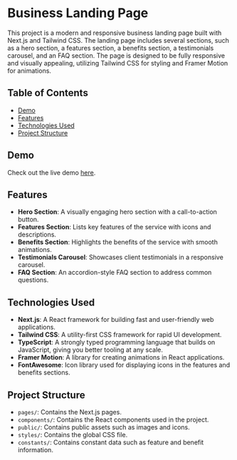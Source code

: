 # Business Landing Page

This project is a modern and responsive business landing page built with Next.js and Tailwind CSS. The landing page includes several sections, such as a hero section, a features section, a benefits section, a testimonials carousel, and an FAQ section. The page is designed to be fully responsive and visually appealing, utilizing Tailwind CSS for styling and Framer Motion for animations.

## Table of Contents

- [Demo](#demo)
- [Features](#features)
- [Technologies Used](#technologies-used)
- [Project Structure](#project-structure)


## Demo

Check out the live demo [here](https://juray-business-landing-page.vercel.app/).

## Features

- **Hero Section**: A visually engaging hero section with a call-to-action button.
- **Features Section**: Lists key features of the service with icons and descriptions.
- **Benefits Section**: Highlights the benefits of the service with smooth animations.
- **Testimonials Carousel**: Showcases client testimonials in a responsive carousel.
- **FAQ Section**: An accordion-style FAQ section to address common questions.

## Technologies Used

- **Next.js**: A React framework for building fast and user-friendly web applications.
- **Tailwind CSS**: A utility-first CSS framework for rapid UI development.
- **TypeScript**: A strongly typed programming language that builds on JavaScript, giving you better tooling at any scale.
- **Framer Motion**: A library for creating animations in React applications.
- **FontAwesome**: Icon library used for displaying icons in the features and benefits sections.

## Project Structure

- `pages/`: Contains the Next.js pages.
- `components/`: Contains the React components used in the project.
- `public/`: Contains public assets such as images and icons.
- `styles/`: Contains the global CSS file.
- `constants/`: Contains constant data such as feature and benefit information.


